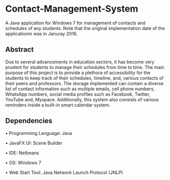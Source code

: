# Contact-Management-System
A Java application for Windows 7 for management of contacts and schedules of any students. Note that the original implementation date of the applicationin was in Januray 2016. 


## Abstract
Due to several advancements in education sectors, it has become very prudent for students to manage their schedules from time to time. The main purpose of this project is to provide a plethora of accessibility for the students to keep track of their schedules, timeline, and, various contacts of their peers and professors. The storage implemented can contain a diverse list of contact information such as multiple emails, cell phone numbers, WhatsApp numbers, social media profiles such as Facebook, Twitter, YouTube and, Myspace. Additionally, this system also consists of various reminders inside a built-in smart calendar system.

## Dependencies
• Programming Language: Java

• JavaFX UI: Scene Builder

• IDE: Netbeans

• OS: Windows 7

• Web Start Tool: Java Network Launch Protocol (JNLP) 

